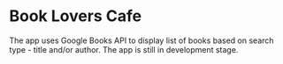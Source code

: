 # Book Lovers Cafe

The app uses Google Books API to display list of books based on search type - title and/or author. The app is still in development stage.

